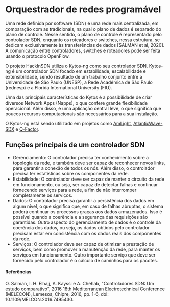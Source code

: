 # Orquestrador de redes programável

Uma rede definida por software (SDN) é uma rede mais centralizada, em comparação com as tradicionais, na qual o plano de dados é separado do plano de controle. Nesse sentido, o plano de controle é representado pelo controlador SDN, enquanto os roteadores e switches, nessa estrutura, se dedicam exclusivamente às transferências de dados [SALMAN et al, 2020]. A comunicação entre controladores, switches e roteadores pode ser feita usando o protocolo OpenFlow.

O projeto HackInSDN utiliza o Kytos-ng como seu controlador SDN. Kytos-ng é um controlador SDN focado em estabilidade, escalabilidade e extensibilidade, sendo resultado de um trabalho conjunto entre a Universidade de São Paulo (UNESP), a Rede Acadêmica de São Paulo (rednesp) e a Florida International University (FIU).

Uma das principais características do Kytos é a possibilidade de criar diversos Network Apps (Napps), o que confere grande flexibilidade operacional. Além disso, é uma aplicação central leve, o que significa que poucos recursos computacionais são necessários para a sua instalação.

O Kytos-ng está sendo utilizado em projetos como [AmLight](https://www.amlight.net/), [AtlanticWave-SDX](https://www.atlanticwave-sdx.net/) e [Q-Factor](https://www.q-factor.io/).

## Funções principais de um controlador SDN

- Gerenciamento: O controlador precisa ter conhecimento sobre a topologia da rede, e também deve ser capaz de reconhecer novos links, para garantir a conexão de todos os nós. Além disso, o controlador precisa ter estatísticas sobre os componentes da rede.
- Estabilidade: O controlador deve ser capaz de manter o circuito da rede em funcionamento, ou seja, ser capaz de detectar falhas e continuar fornecendo serviços para a rede, a fim de não interromper completamente os serviços.
- Dados: O controlador precisa garantir a persistência dos dados em algum nível, o que significa que, em caso de falhas abruptas, o sistema poderá continuar os processos graças aos dados armazenados. Isso é possível quando a coerência e a segurança das requisições são garantidas. Outro aspecto do gerenciamento de dados é o controle da coerência dos dados, ou seja, os dados obtidos pelo controlador precisam estar em consistência com os dados reais dos componentes da rede.
- Serviços: O controlador deve ser capaz de otimizar a prestação de serviços, bem como promover a manutenção da rede, para manter os serviços em funcionamento. Outro importante serviço que deve ser fornecido pelo controlador é o cálculo de caminhos para os pacotes.

#### Referências

O. Salman, I. H. Elhajj, A. Kayssi e A. Chehab, "Controladores SDN: Um estudo comparativo", 2016 18th Mediterranean Electrotechnical Conference (MELECON), Lemesos, Chipre, 2016, pp. 1-6, doi: 10.1109/MELCON.2016.7495430.
